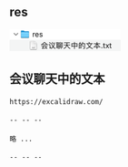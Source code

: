 ## res
![img.png](img.png)

## 会议聊天中的文本

```text
https://excalidraw.com/

-- -- --

略 ...

-- -- --
```